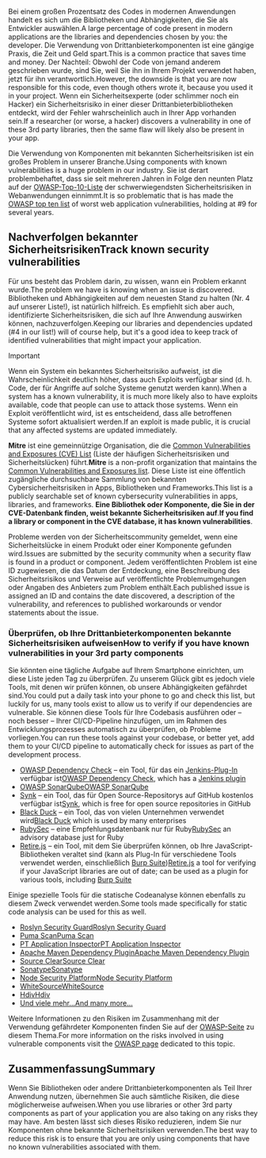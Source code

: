 <span data-ttu-id="4bf26-101">Bei einem großen Prozentsatz des Codes in modernen Anwendungen handelt es sich um die Bibliotheken und Abhängigkeiten, die Sie als Entwickler auswählen.</span><span class="sxs-lookup"><span data-stu-id="4bf26-101">A large percentage of code present in modern applications are the libraries and dependencies chosen by you: the developer.</span></span> <span data-ttu-id="4bf26-102">Die Verwendung von Drittanbieterkomponenten ist eine gängige Praxis, die Zeit und Geld spart.</span><span class="sxs-lookup"><span data-stu-id="4bf26-102">This is a common practice that saves time and money.</span></span> <span data-ttu-id="4bf26-103">Der Nachteil: Obwohl der Code von jemand anderem geschrieben wurde, sind Sie, weil Sie ihn in Ihrem Projekt verwendet haben, jetzt für ihn verantwortlich.</span><span class="sxs-lookup"><span data-stu-id="4bf26-103">However, the downside is that you are now responsible for this code, even though others wrote it, because you used it in your project.</span></span> <span data-ttu-id="4bf26-104">Wenn ein Sicherheitsexperte (oder schlimmer noch ein Hacker) ein Sicherheitsrisiko in einer dieser Drittanbieterbibliotheken entdeckt, wird der Fehler wahrscheinlich auch in Ihrer App vorhanden sein.</span><span class="sxs-lookup"><span data-stu-id="4bf26-104">If a researcher (or worse, a hacker) discovers a vulnerability in one of these 3rd party libraries, then the same flaw will likely also be present in your app.</span></span>

<span data-ttu-id="4bf26-105">Die Verwendung von Komponenten mit bekannten Sicherheitsrisiken ist ein großes Problem in unserer Branche.</span><span class="sxs-lookup"><span data-stu-id="4bf26-105">Using components with known vulnerabilities is a huge problem in our industry.</span></span> <span data-ttu-id="4bf26-106">Sie ist derart problembehaftet, dass sie seit mehreren Jahren in Folge den neunten Platz auf der [OWASP-Top-10-Liste](https://www.owasp.org/index.php/Category:OWASP_Top_Ten_Project) der schwerwiegendsten Sicherheitsrisiken in Webanwendungen einnimmt.</span><span class="sxs-lookup"><span data-stu-id="4bf26-106">It is so problematic that is has made the [OWASP top ten list](https://www.owasp.org/index.php/Category:OWASP_Top_Ten_Project) of worst web application vulnerabilities, holding at #9 for several years.</span></span>

## <a name="track-known-security-vulnerabilities"></a><span data-ttu-id="4bf26-107">Nachverfolgen bekannter Sicherheitsrisiken</span><span class="sxs-lookup"><span data-stu-id="4bf26-107">Track known security vulnerabilities</span></span>

<span data-ttu-id="4bf26-108">Für uns besteht das Problem darin, zu wissen, wann ein Problem erkannt wurde.</span><span class="sxs-lookup"><span data-stu-id="4bf26-108">The problem we have is knowing when an issue is discovered.</span></span> <span data-ttu-id="4bf26-109">Bibliotheken und Abhängigkeiten auf dem neuesten Stand zu halten (Nr. 4 auf unserer Liste!), ist natürlich hilfreich. Es empfiehlt sich aber auch, identifizierte Sicherheitsrisiken, die sich auf Ihre Anwendung auswirken können, nachzuverfolgen.</span><span class="sxs-lookup"><span data-stu-id="4bf26-109">Keeping our libraries and dependencies updated (#4 in our list!) will of course help, but it's a good idea to keep track of identified vulnerabilities that might impact your application.</span></span>

> [!IMPORTANT]
> <span data-ttu-id="4bf26-110">Wenn ein System ein bekanntes Sicherheitsrisiko aufweist, ist die Wahrscheinlichkeit deutlich höher, dass auch Exploits verfügbar sind (d. h. Code, der für Angriffe auf solche Systeme genutzt werden kann).</span><span class="sxs-lookup"><span data-stu-id="4bf26-110">When a system has a known vulnerability, it is much more likely also to have exploits available, code that people can use to attack those systems.</span></span> <span data-ttu-id="4bf26-111">Wenn ein Exploit veröffentlicht wird, ist es entscheidend, dass alle betroffenen Systeme sofort aktualisiert werden.</span><span class="sxs-lookup"><span data-stu-id="4bf26-111">If an exploit is made public, it is crucial that any affected systems are updated immediately.</span></span>

<span data-ttu-id="4bf26-112">**Mitre** ist eine gemeinnützige Organisation, die die [Common Vulnerabilities and Exposures (CVE) List](https://cve.mitre.org) (Liste der häufigen Sicherheitsrisiken und Sicherheitslücken) führt.</span><span class="sxs-lookup"><span data-stu-id="4bf26-112">**Mitre** is a non-profit organization that maintains the [Common Vulnerabilities and Exposures list](https://cve.mitre.org).</span></span> <span data-ttu-id="4bf26-113">Diese Liste ist eine öffentlich zugängliche durchsuchbare Sammlung von bekannten Cybersicherheitsrisiken in Apps, Bibliotheken und Frameworks.</span><span class="sxs-lookup"><span data-stu-id="4bf26-113">This list is a publicly searchable set of known cybersecurity vulnerabilities in apps, libraries, and frameworks.</span></span> <span data-ttu-id="4bf26-114">**Eine Bibliothek oder Komponente, die Sie in der CVE-Datenbank finden, weist bekannte Sicherheitsrisiken auf**.</span><span class="sxs-lookup"><span data-stu-id="4bf26-114">**If you find a library or component in the CVE database, it has known vulnerabilities**.</span></span>

<span data-ttu-id="4bf26-115">Probleme werden von der Sicherheitscommunity gemeldet, wenn eine Sicherheitslücke in einem Produkt oder einer Komponente gefunden wird.</span><span class="sxs-lookup"><span data-stu-id="4bf26-115">Issues are submitted by the security community when a security flaw is found in a product or component.</span></span> <span data-ttu-id="4bf26-116">Jedem veröffentlichten Problem ist eine ID zugewiesen, die das Datum der Entdeckung, eine Beschreibung des Sicherheitsrisikos und Verweise auf veröffentlichte Problemumgehungen oder Angaben des Anbieters zum Problem enthält.</span><span class="sxs-lookup"><span data-stu-id="4bf26-116">Each published issue is assigned an ID and contains the date discovered, a description of the vulnerability, and references to published workarounds or vendor statements about the issue.</span></span>

### <a name="how-to-verify-if-you-have-known-vulnerabilities-in-your-3rd-party-components"></a><span data-ttu-id="4bf26-117">Überprüfen, ob Ihre Drittanbieterkomponenten bekannte Sicherheitsrisiken aufweisen</span><span class="sxs-lookup"><span data-stu-id="4bf26-117">How to verify if you have known vulnerabilities in your 3rd party components</span></span>

<span data-ttu-id="4bf26-118">Sie könnten eine tägliche Aufgabe auf Ihrem Smartphone einrichten, um diese Liste jeden Tag zu überprüfen. Zu unserem Glück gibt es jedoch viele Tools, mit denen wir prüfen können, ob unsere Abhängigkeiten gefährdet sind.</span><span class="sxs-lookup"><span data-stu-id="4bf26-118">You could put a daily task into your phone to go and check this list, but luckily for us, many tools exist to allow us to verify if our dependencies are vulnerable.</span></span> <span data-ttu-id="4bf26-119">Sie können diese Tools für Ihre Codebasis ausführen oder – noch besser – Ihrer CI/CD-Pipeline hinzufügen, um im Rahmen des Entwicklungsprozesses automatisch zu überprüfen, ob Probleme vorliegen.</span><span class="sxs-lookup"><span data-stu-id="4bf26-119">You can run these tools against your codebase, or better yet, add them to your CI/CD pipeline to automatically check for issues as part of the development process.</span></span>

- <span data-ttu-id="4bf26-120">[OWASP Dependency Check](https://www.owasp.org/index.php/OWASP_Dependency_Check) – ein Tool, für das ein [Jenkins-Plug-In](https://wiki.jenkins.io/display/JENKINS/OWASP+Dependency-Check+Plugin) verfügbar ist</span><span class="sxs-lookup"><span data-stu-id="4bf26-120">[OWASP Dependency Check](https://www.owasp.org/index.php/OWASP_Dependency_Check), which has a [Jenkins plugin](https://wiki.jenkins.io/display/JENKINS/OWASP+Dependency-Check+Plugin)</span></span>
- [<span data-ttu-id="4bf26-121">OWASP SonarQube</span><span class="sxs-lookup"><span data-stu-id="4bf26-121">OWASP SonarQube</span></span>](https://www.owasp.org/index.php/OWASP_SonarQube_Project)
- <span data-ttu-id="4bf26-122">[Synk](https://snyk.io) – ein Tool, das für Open Source-Repositorys auf GitHub kostenlos verfügbar ist</span><span class="sxs-lookup"><span data-stu-id="4bf26-122">[Synk](https://snyk.io), which is free for open source repositories in GitHub</span></span>
- <span data-ttu-id="4bf26-123">[Black Duck](https://www.blackducksoftware.com) – ein Tool, das von vielen Unternehmen verwendet wird</span><span class="sxs-lookup"><span data-stu-id="4bf26-123">[Black Duck](https://www.blackducksoftware.com) which is used by many enterprises</span></span>
- <span data-ttu-id="4bf26-124">[RubySec](https://rubysec.com) – eine Empfehlungsdatenbank nur für Ruby</span><span class="sxs-lookup"><span data-stu-id="4bf26-124">[RubySec](https://rubysec.com) an advisory database just for Ruby</span></span>
- <span data-ttu-id="4bf26-125">[Retire.js](https://github.com/retirejs/retire.js/) – ein Tool, mit dem Sie überprüfen können, ob Ihre JavaScript-Bibliotheken veraltet sind (kann als Plug-In für verschiedene Tools verwendet werden, einschließlich [Burp Suite](https://www.portswigger.net))</span><span class="sxs-lookup"><span data-stu-id="4bf26-125">[Retire.js](https://github.com/retirejs/retire.js/) a tool for verifying if your JavaScript libraries are out of date; can be used as a plugin for various tools, including [Burp Suite](https://www.portswigger.net)</span></span>

<span data-ttu-id="4bf26-126">Einige spezielle Tools für die statische Codeanalyse können ebenfalls zu diesem Zweck verwendet werden.</span><span class="sxs-lookup"><span data-stu-id="4bf26-126">Some tools made specifically for static code analysis can be used for this as well.</span></span>

- [<span data-ttu-id="4bf26-127">Roslyn Security Guard</span><span class="sxs-lookup"><span data-stu-id="4bf26-127">Roslyn Security Guard</span></span>](https://dotnet-security-guard.github.io)
- [<span data-ttu-id="4bf26-128">Puma Scan</span><span class="sxs-lookup"><span data-stu-id="4bf26-128">Puma Scan</span></span>](https://pumascan.com)
- [<span data-ttu-id="4bf26-129">PT Application Inspector</span><span class="sxs-lookup"><span data-stu-id="4bf26-129">PT Application Inspector</span></span>](https://www.ptsecurity.com/ww-en/products/ai/)
- [<span data-ttu-id="4bf26-130">Apache Maven Dependency Plugin</span><span class="sxs-lookup"><span data-stu-id="4bf26-130">Apache Maven Dependency Plugin</span></span>](https://maven.apache.org/plugins/maven-dependency-plugin/)
- [<span data-ttu-id="4bf26-131">Source Clear</span><span class="sxs-lookup"><span data-stu-id="4bf26-131">Source Clear</span></span>](https://www.sourceclear.com)
- [<span data-ttu-id="4bf26-132">Sonatype</span><span class="sxs-lookup"><span data-stu-id="4bf26-132">Sonatype</span></span>](https://ossindex.sonatype.org)
- [<span data-ttu-id="4bf26-133">Node Security Platform</span><span class="sxs-lookup"><span data-stu-id="4bf26-133">Node Security Platform</span></span>](https://nodesecurity.io)
- [<span data-ttu-id="4bf26-134">WhiteSource</span><span class="sxs-lookup"><span data-stu-id="4bf26-134">WhiteSource</span></span>](https://www.whitesourcesoftware.com/what-is-whitesource/)
- [<span data-ttu-id="4bf26-135">Hdiv</span><span class="sxs-lookup"><span data-stu-id="4bf26-135">Hdiv</span></span>](https://hdivsecurity.com)
- [<span data-ttu-id="4bf26-136">Und viele mehr...</span><span class="sxs-lookup"><span data-stu-id="4bf26-136">And many more...</span></span>](https://www.owasp.org/index.php/Source_Code_Analysis_Tools)

<span data-ttu-id="4bf26-137">Weitere Informationen zu den Risiken im Zusammenhang mit der Verwendung gefährdeter Komponenten finden Sie auf der [OWASP-Seite](https://www.owasp.org/index.php/Top_10-2017_A9-Using_Components_with_Known_Vulnerabilities) zu diesem Thema.</span><span class="sxs-lookup"><span data-stu-id="4bf26-137">For more information on the risks involved in using vulnerable components visit the [OWASP page](https://www.owasp.org/index.php/Top_10-2017_A9-Using_Components_with_Known_Vulnerabilities) dedicated to this topic.</span></span>

## <a name="summary"></a><span data-ttu-id="4bf26-138">Zusammenfassung</span><span class="sxs-lookup"><span data-stu-id="4bf26-138">Summary</span></span>

<span data-ttu-id="4bf26-139">Wenn Sie Bibliotheken oder andere Drittanbieterkomponenten als Teil Ihrer Anwendung nutzen, übernehmen Sie auch sämtliche Risiken, die diese möglicherweise aufweisen.</span><span class="sxs-lookup"><span data-stu-id="4bf26-139">When you use libraries or other 3rd party components as part of your application you are also taking on any risks they may have.</span></span> <span data-ttu-id="4bf26-140">Am besten lässt sich dieses Risiko reduzieren, indem Sie nur Komponenten ohne bekannte Sicherheitsrisiken verwenden.</span><span class="sxs-lookup"><span data-stu-id="4bf26-140">The best way to reduce this risk is to ensure that you are only using components that have no known vulnerabilities associated with them.</span></span>
